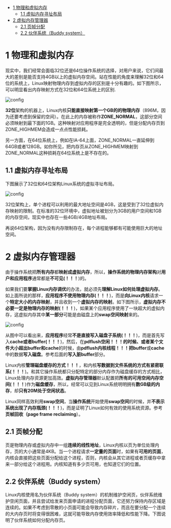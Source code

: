 
<!-- @import "[TOC]" {cmd="toc" depthFrom=1 depthTo=6 orderedList=false} -->

<!-- code_chunk_output -->

* [1 物理和虚拟内存](#1-物理和虚拟内存)
	* [1.1 虚拟内存寻址布局](#11-虚拟内存寻址布局)
* [2 虚拟内存管理器](#2-虚拟内存管理器)
	* [2.1 页帧分配](#21-页帧分配)
	* [2.2 伙伴系统（Buddy system）](#22-伙伴系统buddy-system)

<!-- /code_chunk_output -->

# 1 物理和虚拟内存

现实中，我们经常会面临32位还是64位操作系统的选择，对用户来说，它们间最大的差别是能否支持4GB以上的虚拟内存空间。站在性能的角度来理解32位和64位的系统上，Linux映射物理内存到虚拟内存的区别是十分有趣的。如下图所示，可以明显看出内存映射方式在32位和64位系统上的区别.

![config](./images/9.png)

**32位**架构的机器上，Linux内核**只能直接映射第一个GB的的物理内存**（896M，因为还要考虑到保留的空间）。在此上的内存被称作**ZONE\_NORMAL**，这部分空间必须映射到最下面的1GB。这种映射对应用程序是完全透明的，但是分配内存页到ZONE\_HIGHMEM会造成一点点性能损耗。

另一方面，在64位系统上，例如在IA\-64上面，ZONE\_NORMAL一直延伸到64GB或者128GB。如你所见，把内存页从ZONE\_HIGHMEM映射到ZONE\_NORMAL这种损耗在64位系统上是不存在的。

## 1.1 虚拟内存寻址布局

下图展示了32位和64位架构Linux系统的虚拟寻址布局。

![config](./images/9.png)

32位架构上，单个进程可以利用的最大地址空间是4GB，这是受到了32位虚拟内存映射的限制。在标准的32位环境中，虚拟地址被划分为3GB的用户空间和1GB的内存空间，现实中也存在一些4GB/4GB地址布局。

再说64位架构，因为没有内存限制存在，每个进程能够都有可能使用巨大的地址空间。

# 2 虚拟内存管理器

由于操作系统把**所有内存**都**映射成虚拟内存**，所以，**操作系统的物理内存架构**对**用户和应用程序**通常都是**不可见(！！！**)的。

如果我们要**掌握Linux内存调优**的办法，就必须先**理解Linux如何处理虚拟内存**。如上面所说的那样，**应用程序不使用物理内存(！！！**)，而是**向Linux内核**请求一个**特定大小的内存映射**，并且收到一个**虚拟内存的映射**。如下图所示，**虚拟内存不必要一定是物理内存的映射(！！！**)，如果某个应用程序使用了一块超大的虚拟内存，这虚拟内存其中**某一部分**可能是由磁盘上的**swap空间映射**来的。

![config](./images/10.png)

从图中可以看出来，**应用程序**经常**不是直接写入磁盘子系统(！！！**)，而是首先写入**cache或者buffer(！！！**)，然后，在**pdflush空闲！！！**的时候、或者**某个文件大小超出buffer和cache**的时候，由**pdflush内核线程！！！**把**buffer**或**cache**中的数据**写入磁盘**。参考后面的**写入脏buffer**部分。

Linux内核**管理磁盘缓存的方式！！！**，和内核**写数据到文件系统的方式有紧密联系(！！！**)。和其它操作系统都只分配特定的部分内存作为磁盘缓存的方式相比，Linux处理内存资源更加高效。**虚拟内存管理器**默认配置把**所有的可用空闲内存空间(！！！**)作为**磁盘缓存**，所以，经常可以见到Linux系统明明拥有**数GB级的内存**，却**只有20M处于空闲状态**。

Linux同样高效利用**swap空间**，当**操作系统**开始使用**swap空间**的时候，并**不表示系统出现了内存瓶颈(！！！**)，而是证明了Linux如何有效的使用系统资源。参考**页帧回收（page frame reclaiming**）。

## 2.1 页帧分配

页是物理内存或虚拟内存中一组**连续的线性地址**，Linux内核以页为单位处理内存，页的大小通常是4KB。当一个进程请求**一定量的页面**时，如果有**可用的页面**，内核会直接把这些页面分配给这个进程，否则，内核会从其它进程或者页缓存中拿来一部分给这个进程用。内核知道有多少页可用，也知道它们的位置。

## 2.2 伙伴系统（Buddy system）

Linux内核使用名为伙伴系统（Buddy system）的机制维护空闲页，伙伴系统维护空闲页面，并且尝试给发来页面申请的进程分配页面，它还努力保持内存区域是连续的。如果不考虑到零散的小页面可能会导致内存碎片，而且在要分配一个连续的大内存页时将变得很困难，这就可能导致内存使用效率降低和性能下降。下图说明了伙伴系统如何分配内存页。